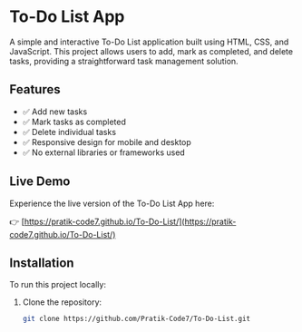 # To-Do List App

A simple and interactive To-Do List application built using HTML, CSS, and JavaScript. This project allows users to add, mark as completed, and delete tasks, providing a straightforward task management solution.

## Features

- ✅ Add new tasks
- ✅ Mark tasks as completed
- ✅ Delete individual tasks
- ✅ Responsive design for mobile and desktop
- ✅ No external libraries or frameworks used

## Live Demo

Experience the live version of the To-Do List App here:

👉 [https://pratik-code7.github.io/To-Do-List/](https://pratik-code7.github.io/To-Do-List/)

## Installation

To run this project locally:

1. Clone the repository:

   ```bash
   git clone https://github.com/Pratik-Code7/To-Do-List.git
